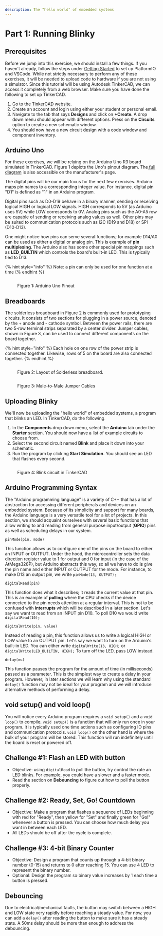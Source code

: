 ```yaml
---
description: The "hello world" of embedded systems
---
```


# Part 1: Running Blinky

## Prerequisites&#x20;

Before we jump into this exercise, we should install a few things. If you haven't already, follow the steps under [Getting Started](../getting-started.md) to set up PlatformIO and VSCode. While not strictly necessary to perform any of these exercises, it will be needed to upload code to hardware if you are not using a simulator. Since this tutorial will be using Autodesk TinkerCAD, we can access it completely from a web browser. Make sure you have done the following to set up TinkerCAD.

1. Go to the[ TinkerCAD website](https://www.tinkercad.com/).
2. Create an account and login  using either your student or personal email.
3. Navigate to the tab that says **Designs** and click on **+Create**. A drop down menu should appear with different options. Press on the **Circuits** option to create a new schematic window.&#x20;
4. You should now have a new circuit design with a code window and component inventory.&#x20;

## Arduino Uno&#x20;

For these exercises, we will be relying on the Arduino Uno R3 board simulated in TinkerCAD. Figure 1 depicts the Uno's pinout diagram. The[ full diagram](https://store.arduino.cc/products/arduino-uno-rev3?queryID=undefined) is also accessible on the manufacturer's page.

The digital pins will be our main focus for the next few exercises. Arduino maps pin names to a corresponding integer value. For instance, digital pin "D1" is defined as "1" in an Arduino program.&#x20;

Digital pins such as D0-D19 behave in a binary manner, sending or receiving logical HIGH or logical LOW signals. HIGH corresponds to 5V (as Arduino uses 5V) while LOW corresponds to 0V.  Analog pins such as the A0-A5 row are capable of sending or receiving analog values as well. Other pins may be suited to communication protocols such as I2C (D19 and D18) or SPI (D10-D13).&#x20;

One might notice how pins can serve several functions; for example D14/A0 can be used as either a digital or analog pin. This is example of **pin multiplexing**. The Arduino also has some other special pin mappings such as **LED\_BUILTIN** which controls the board's built-in LED. This is typically tied to D13.&#x20;

{% hint style="info" %}
Note: a pin can only be used for one function at a time
{% endhint %}

<figure><img src="../../.gitbook/assets/image (11).png" alt=""><figcaption><p>Figure 1: Arduino Uno Pinout </p></figcaption></figure>

## Breadboards&#x20;

The solderless breadboard in Figure 2 is commonly used for prototyping circuits. It consists of two sections for plugging in a power source, denoted by the + anode and - cathode symbol. Between the power rails, there are two 5-row terminal strips separated by a center divider.  Jumper cables, shown in Figure 3, can be used to connect different components on the board together.&#x20;

{% hint style="info" %}
Each hole on one row of the power strip is connected together. Likewise, rows of 5 on the board are also connected together.&#x20;
{% endhint %}

<figure><img src="../../.gitbook/assets/image (12).png" alt=""><figcaption><p>Figure 2: Layout of Solderless breadboard. </p></figcaption></figure>

<figure><img src="../../.gitbook/assets/image (13).png" alt=""><figcaption><p>Figure 3: Male-to-Male Jumper Cables </p></figcaption></figure>

## Uploading Blinky&#x20;

We'll now be uploading the "hello world" of embedded systems, a program that blinks an LED. In TinkerCAD, do the following.&#x20;

1. In the **Components** drop down menu, select the **Arduino** tab under the **Starter** section. You should now have a list of example circuits to choose from.
2. Select the second circuit named **Blink** and place it down into your schematic.&#x20;
3. Run the program by clicking **Start Simulation.** You should see an LED that flashes every second.&#x20;

<figure><img src="../../.gitbook/assets/image.png" alt=""><figcaption><p>Figure 4: Blink circuit in TinkerCAD </p></figcaption></figure>

## Arduino Programming Syntax&#x20;

The "Arduino programming language" is a variety of C++ that has a lot of abstraction for accessing different peripherals and devices on an embedded system. Because of its simplicity and support for many boards, the Arduino language is a very versatile tool for a lot of projects. In this section, we should acquaint ourselves with several basic functions that allow writing to and reading from general purpose input/output (**GPIO**) pins as well as scheduling delays in our system. &#x20;

```
pinMode(pin, mode)
```

This function allows us to configure one of the pins on the board to either an INPUT or OUTPUT. Under the hood, the microcontroller sets the data direction register value to 1 for output and 0 for input (in the case of the AtMega328P), but Arduino abstracts this way, so all we have to do is give the pin name and either INPUT or OUTPUT for the mode. For instance, to make D13 an output pin, we write `pinMode(13, OUTPUT);`

```
digitalRead(pin)
```

This function does what it describes; it reads the current value at that pin. This is an example of **polling** where the CPU checks if the device connected to the pin needs attention at a regular interval. This is not to be confused with **interrupts** which will be described in a later section. Let's say we want to read from an INPUT pin D10. To poll D10 we would write `digitalRead(10);`&#x20;

```
digitalWrite(pin, value) 
```

Instead of reading a pin, this function allows us to write a logical HIGH or LOW value to an OUTPUT pin. Let's say we want to turn on the Arduino's built-in LED. You can either write `digitalWrite(13, HIGH;` or `digitalWrite(LED_BUILTIN, HIGH);` To turn off the LED, pass LOW instead.&#x20;

```
delay(ms) 
```

This function pauses the program for the amount of time (in milliseconds) passed as a parameter. This is the simplest way to create a delay in your program. However, in later sections we will learn why using the standard `delay()` function may not be ideal for your program and we will introduce alternative methods of performing a delay.&#x20;

## void setup() and void loop()&#x20;

You will notice every Arduino program requires a `void setup()` and a `void loop()` to compile. `void setup()` is a function that will only run once in your program. It is typically used one time actions such as configuring IO pins and communication protocols. `void loop()` on the other hand is where the bulk of your program will be stored. This function will run indefinitely until the board is reset or powered off.&#x20;

## Challenge #1: Flash an LED with button&#x20;

* Objective: using `digitalRead` to poll the button, try control the rate an LED blinks. For example, you could have a slower and a faster mode.&#x20;
* Read the section on **Debouncing** to figure out how to poll the button properly.&#x20;

## Challenge #2: Ready, Set, Go! Countdown&#x20;

* Objective: Make a program that flashes a sequence of LEDs beginning with red for "Ready", then yellow for "Set" and finally green for "Go!" whenever a button is pressed. You can choose how much delay you want in between each LED.&#x20;
* All LEDs should be off after the cycle is complete.&#x20;

## Challenge #3: 4-bit Binary Counter&#x20;

* Objective: Design a program that counts up through a 4-bit binary number (0-15) and returns to 0 after reaching 15. You can use 4 LED to represent the binary number.&#x20;
* Optional: Design the program so binary value increases by 1 each time a button is pressed.

## Debouncing &#x20;

Due to electrical/mechanical faults, the button may switch between a HIGH and LOW state very rapidly before reaching a steady value. For now, you can add a `delay()` after reading the button to make sure it has a steady state. A 50ms delay should be more than enough to address the debouncing.&#x20;

